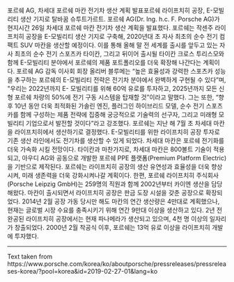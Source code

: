 <p-headline class="p-spacing-mb-32">
  포르쉐 AG, 차세대 포르쉐 마칸 전기차 생산 계획 발표포르쉐 라이프치히 공장, E-모빌리티 생산 기지로 탈바꿈
</p-headline>

<p-text class="p-spacing-mb-16">
  슈투트가르트. 포르쉐 AG(Dr. Ing. h.c. F. <nobr>Porsche</nobr> AG)가 현지시간 26일 차세대 포르쉐 마칸 전기차 생산 계획을 발표했다.
</p-text>
  
<p-text class="p-spacing-mb-16">
  포르쉐는 작센주 라이프치히 공장을 E-모빌리티 생산 기지로 구축해, 2020년대 초 자사 최초의 순수 전기 컴팩트 SUV 마칸을 생산할 예정이다. 이를 통해 올해 말 전 세계를 출시를 앞두고 있는 자사 최초의 순수 전기 스포츠카 타이칸, 그리고 뒤이어 출시될 타이칸 크로스 투리스모와 함께 E-모빌리티 분야에서 포르쉐의 제품 포트폴리오를 더욱 확장해 나간다는 계획이다.
</p-text>
  
<p-text class="p-spacing-mb-16">
  포르쉐 AG 감독 이사회 회장 올리버 블루메는 “높은 효율성과 강력한 스포츠카 성능을 추구하는 포르쉐의 E-모빌리티 전략은 전기차 분야에서 완벽하게 구현될 수 있다”며, "우리는 2022년까지 E- 모빌리티를 위해 60억 유로를 투자하고, 2025년까지 모든 신형 포르쉐 차량의 50%에 전기 구동 시스템을 탑재할 것”이라고 말했다. 그는 또한, “향후 10년 동안 더욱 최적화된 가솔린 엔진, 플러그인 하이브리드 모델, 순수 전기 스포츠카를 함께 구성하는 제품 전략에 집중해 궁긍적으로 기술력의 선구자, 그리고 미래형 모빌리티 기업으로서 발전할 것이다”라고 강조했다.
</p-text>
  
<p-text class="p-spacing-mb-16">
  포르쉐는 지난 해 7월 초 차세대 마칸을 라이프치히에서 생산하기로 결정했다. E-모빌리티를 위한 라이프치히 공장 투자로 기존 생산 라인에서도 전기차를 생산할 수 있게 되었다. 차세대 마칸은 포르쉐 전기화를 더욱 가속화 시킬 전망이다. 타이칸과 마찬가지로, 차세대 마칸은 800볼트 기술이 적용되고, 아우디 AG와 공동으로 개발한 포르쉐 PPE 플랫폼(Premium Platform Electric)을 기반으로 제작된다. 포르쉐는 라이프치히 공장의 생산 유연성과 효율성을 더욱 향상시켜, 미래 생존력을 더욱 강화시켜나갈 계획이다.
</p-text>
  
<p-text>
  한편, 포르쉐 라이프치히 주식회사(<nobr>Porsche</nobr> Leipzig GmbH)는 259명의 직원과 함께 2002년부터 카이엔 생산을 담당해왔다. 마칸이 출시되면서 라이프치히 공장은 판금 도장 시설을 갖춘 공장으로 확장되었다. 2014년 2월 공장 가동 당시만 해도 마칸의 연간 생산량은 4만대로 계획했으나, 현재는 글로벌 시장 수요를 충족시키기 위해 연간 9만대 이상을 생산하고 있다. 2년 전 완공된 라이프치히 공장에서는 현재 파나메라가 생산되고 있으며, 4천 명 이상의 일자리가 창출되었다. 2000년 2월 착공식 이후, 포르쉐는 13억 유로 이상을 라이프치히 개발에 투자했다.
</p-text>

--- 

<p-text variant="small">
    Text taken from https://www.porsche.com/korea/ko/aboutporsche/pressreleases/pressreleases-korea/?pool=korea&id=2019-02-27-01&lang=ko
</p-text>
